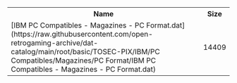 <table>
<tr><th>Name</th><th>Size</th></tr>
<tr><td>
[IBM PC Compatibles - Magazines - PC Format.dat](https://raw.githubusercontent.com/open-retrogaming-archive/dat-catalog/main/root/basic/TOSEC-PIX/IBM/PC Compatibles/Magazines/PC Format/IBM PC Compatibles - Magazines - PC Format.dat)
</td><td>14409</td></tr>
</table>
